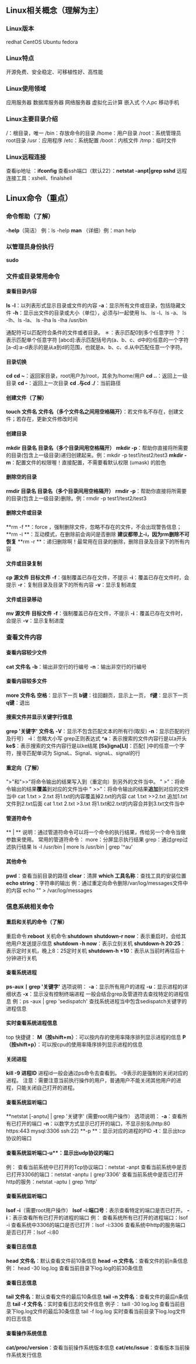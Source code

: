 ## Linux相关概念（理解为主）
### Linux版本
redhat
CentOS
Ubuntu
fedora
### Linux特点
开源免费、安全稳定、可移植性好、高性能
### Linux使用领域
应用服务器
数据库服务器
网络服务器
虚拟化云计算
嵌入式
个人pc
移动手机
### Linux主要目录介绍
/：根目录，唯一
/bin：存放命令的目录
/home：用户目录
/root：系统管理员root目录
/usr：应用程序
/etc：系统配置
/boot：内核文件
/tmp：临时文件
### Linux远程连接
查看ip地址 ：**ifconfig**
查看ssh端口（默认22）：**netstat -anpt|grep sshd**
远程连接工具：xshell、finalshell
## Linux命令（重点）
### 命令帮助（了解）
**-help**（简洁） 例：ls -help
**man** （详细）例：man help
### 以管理员身份执行
**sudo**
### 文件或目录常用命令
#### 查看目录内容
**ls**
**-l**：以列表形式显示目录或文件的内容
**-a**：显示所有文件或目录，包括隐藏文件
**-h**：显示出文件的目录或大小（单位），必须与l一起使用
ls、
ls -l、ls -a、
ls -lh、ls -la、
ls -lha
ls -lha /usr/bin

通配符可以匹配符合条件的文件或者目录。
＊：表示匹配0到多个任意字符
？：表示匹配单个任意字符
[abcd]:表示匹配括号内(a、b、c、d中的)任意的一个字符
[a-d]:a-d表示的是从a到d的范围，也就是a、b、c、d.从中匹配任意一个字符。
#### 目录切换
**cd**
**cd ~**：返回家目录，root用户为/root，其余为/home/用户
**cd ..**：返回上一级目录
**cd -**：返回上一次目录
**cd .**与**cd ./**：当前路径
#### 创建文件（了解）
**touch 文件名 文件名（多个文件名之间用空格隔开）**：若文件名不存在，创建文件；若存在，更新文件修改时间
#### 创建目录
**mkdir 目录名 目录名（多个目录间用空格隔开）**
**mkdir -p**：帮助你直接将所需要的目录(包含上一级目录)递归创建起来。例：mkdir -p test1/test2/test3
**mkdir -m**：配置文件的权限喔！直接配置，不需要看默认权限 (umask) 的脸色
#### 删除空的目录
**rmdir 目录名 目录名（多个目录间用空格隔开）**
**rmdir -p**：帮助你直接将所需要的目录(包含上一级目录)删除。例：rmdir -p test1/test2/test3
#### 删除文件或目录
**rm -f **：force ，强制删除文件，忽略不存在的文件，不会出现警告信息；
**rm -i **：互动模式，在删除前会询问是否删除  **建议都带上-i，因为rm删除不可恢复**
**rm -r **：递归删除啊！最常用在目录的删除，删除目录及目录下的所有内容
#### 文件或目录复制
**cp 源文件 目标文件**
**-f**：强制覆盖已存在文件，不提示
**-i**：覆盖已存在文件时，会提示
**-r**：复制目录及目录下的所有内容
**-v**：显示复制进度
#### 文件或目录移动
**mv 源文件 目标文件**
**-f**：强制覆盖已存在文件，不提示
**-i**：覆盖已存在文件时，会提示
**-v**：显示复制进度
### 查看文件内容
#### 查看内容较少文件
**cat 文件名**
**-b**：输出非空行的行编号
**-n**：输出非空行的行编号
#### 查看内容较多文件
**more 文件名**
**空格**：显示下一页
**b键**：往回翻页，显示上一页，
**f键**：显示下一页
**q键**：退出
#### 搜索文件并显示关键字行信息
**grep '关键字' 文件名**
**-V**：显示不包含匹配文本的所有行(取反)
**-n**：显示匹配的行及行号）
**-i**：忽略大小写
grep正则表达式
**^a**：表示搜索的文件内容行是以a开头
**ke$**：表示搜索的文件内容行是以ke结尾
**[Ss]igna[Ll]**：匹配[ ]中的任意一个字符，搜寻匹配单词为 SignaL、Signal、signaL、signal的行
#### 重定向（了解）
">"和">>"将命令输出的结果写入到（重定向）到另外的文件当中。
" >"：将命令输出的结果**覆盖**到对应的文件当中
" >>"：将命令输出的结果**追加**到对应的文件当中
cat 1.txt > 2.txt      将1.txt的内容覆盖掉2.txt的内容
cat 1.txt >>2.txt    追加1.txt文件到2.txt后面
cat 1.txt 2.txt >3.txt      将1.txt和2.txt的内容合并到3.txt文件当中

#### 管道符命令
** | **
说明：通过管道符命令可以将一个命令的执行结果，传给另一个命令当做参数来使用。
常用的管道符命令：
more：分屏显示执行结果
grep：通过grep过滤执行结果
ls -l /usr/bin  | more
ls /usr/bin | grep '^au'
#### 其他命令
**pwd**：查看当前目录的路径
**clear**：清屏
**which 工具名称**：查找工具的安装位置
**echo string**：字符串的输出
例：通过重定向命令删除/var/log/messages文件中的内容
echo "" > /var/log/messages
### 信息系统相关命令
#### 重启和关机的命令（了解）
重启命令:**reboot**
关机命令:**shutdown**
**shutdown-r now**：表示重启时，会给其他用户发送提示信息
**shutdown -h now**：表示立刻关机
**shutdown-h 20:25**：表示定时关机，晚上8：25定时关机
**shutdown-h +10**：表示从当前时再往后十分钟进行关机
#### 查看系统进程
**ps-aux丨grep '关键字'**
选项说明：
**-a**：显示所有用户的进程
**-u**：显示进程的详细状态
**-x**：显示没有控制终端进程
一般会结合grep及管道符去查找特定的进程信息
例：ps -aux | grep 'sedispatch' 查找系统进程当中包含sedispatch关键字的进程信息
#### 实时查看系统进程信息
top
快捷键：
**M（按shift+m）**：可以按内存的使用率降序排列显示进程的信息
**P（按shift+p）**：可以按cpu的使用率降序排列显示进程的信息
#### 关闭进程
**kill -9 进程ID**
进程id一般会通过ps命令去查看到。
-9表示的是强制的关闭对应的进程。
注意：需要注意当前执行操作的用户，普通用户不能关闭其他用户的进程，只能关闭自己打开的进程。
#### 查看系统监听端口
**netstat [-anptu] | grep '关键字' (需要root用户操作）
选项说明：
**-a**：查看所有已打开的端口
**-n**：以数字方式显示已打开的端口，不显示别名(http:80 https:443 mysql:3306 ssh:22)
**-p **：显示对应的进程的PID
**-t**：显示出tcp协议的端口
#### 查看系统监听端口-u**：显示出udp协议的端口
例：
查看当前系统中已打开的Tcp协议端口：netstat -anpt
查看当前系统中是否已打开3306的端口：netstat -anptu丨grep'3306'
查看当前系统中是否已打开http的服务：netstat -aptu丨grep 'http'
#### 查看系统监听端口
**Isof -i**（需要root用户操作）
**Isof -i:端口号**：表示查看特定的端口是否已打开。
**-i**：表示查看所有已打开的进程的端口
例：
查看系统所有已打开的进程端口：Isof -i
查看系统中3306的端口是否已打开：Isof -i:3306
查看系统中http的服务端口是否已打开：Isof -i:80
#### 查看日志信息
**head 文件名**：默认查看文件前10条信息
**head -n 文件名**：查看文件的前n条信息
例：
head -30 log.log 查看当前目录下log.log的前30条信息
#### 查看日志信息
**tail 文件名**：默认查看文件的最后10条信息
**tail -n 文件名**：查看文件的最后n条信息
**tail -f 文件名**：实时查看日志的文件信息
例子：
taill -30 log.log 查看当前目录下log.log文件的最后30条信息
tail -f log.log 实时查看当前目录下log.log文件的日志信息
#### 查看操作系统信息
**cat/proc/version**：查看当前操作系统版本信息
**cat/etc/issue**：查看版本当前操作系统发行信息